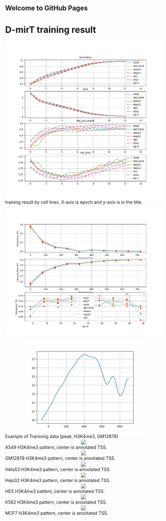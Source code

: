 ## Welcome to GitHub Pages
# D-mirT training result

![Image](/img/trn_result_by_cell_line.png)
training result by cell lines. X-axis is epoch and y-axis is in the title.

![Image](/img/result_figure0.png)

<div align='center'><img align="center" src="/img/example_of_H3K4me3_GM_trn_data.gif"></div>
Example of Tranining data [peak, H3K4me3, GM12878]

<div align='center'><img align="center" src="/img/A549_24"></div>
A549 H3K4me3 pattern, center is annotated TSS.

<div align='center'><img align="center" src="/img/GM12878_24"></div>
GM12878 H3K4me3 pattern, center is annotated TSS.

<div align='center'><img align="center" src="/img/HelaS3_24"></div>
HelaS3 H3K4me3 pattern, center is annotated TSS.

<div align='center'><img align="center" src="/img/HepG2_24"></div>
HepG2 H3K4me3 pattern, center is annotated TSS.

<div align='center'><img align="center" src="/img/HES_24"></div>
HES H3K4me3 pattern, center is annotated TSS.

<div align='center'><img align="center" src="/img/K562_24"></div>
K562 H3K4me3 pattern, center is annotated TSS.

<div align='center'><img align="center" src="/img/MCF7_24"></div>
MCF7 H3K4me3 pattern, center is annotated TSS.
